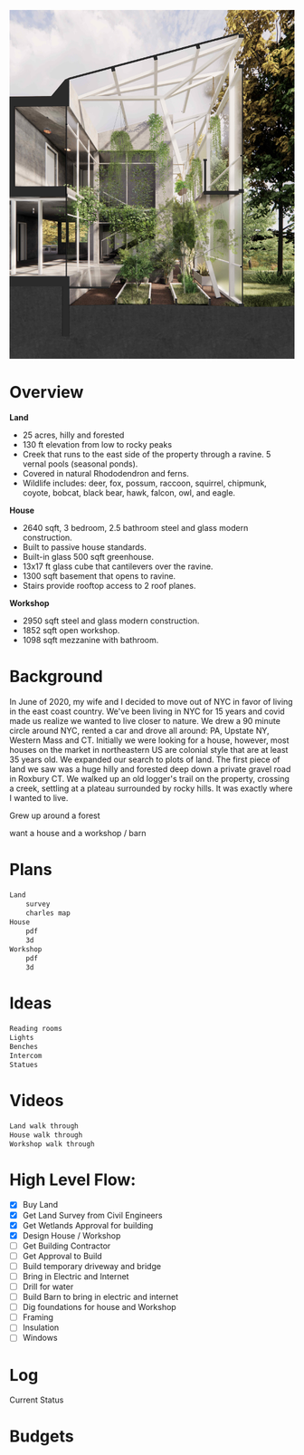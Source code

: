 ![greenhouse in the house](https://github.com/setpixel/roxbury/raw/main/images/greenhouserender.jpg)




# Overview

**Land**
* 25 acres, hilly and forested
* 130 ft elevation from low to rocky peaks
* Creek that runs to the east side of the property through a ravine. 5 vernal pools (seasonal ponds). 
* Covered in natural Rhododendron and ferns. 
* Wildlife includes: deer, fox, possum, raccoon, squirrel, chipmunk, coyote, bobcat, black bear, hawk, falcon, owl, and eagle.

**House**
* 2640 sqft, 3 bedroom, 2.5 bathroom steel and glass modern construction. 
* Built to passive house standards. 
* Built-in glass 500 sqft greenhouse. 
* 13x17 ft glass cube that cantilevers over the ravine. 
* 1300 sqft basement that opens to ravine. 
* Stairs provide rooftop access to 2 roof planes.

**Workshop**
* 2950 sqft steel and glass modern construction. 
* 1852 sqft open workshop. 
* 1098 sqft mezzanine with bathroom. 

# Background

In June of 2020, my wife and I decided to move out of NYC in favor of living in the east coast country. We've been living in NYC for 15 years and covid made us realize we wanted to live closer to nature. We drew a 90 minute circle around NYC, rented a car and drove all around: PA, Upstate NY, Western Mass and CT. Initially we were looking for a house, however, most houses on the market in northeastern US are colonial style that are at least 35 years old. We expanded our search to plots of land. The first piece of land we saw was a huge hilly and forested deep down a private gravel road in Roxbury CT. We walked up an old logger's trail on the property, crossing a creek, settling at a plateau surrounded by rocky hills. It was exactly where I wanted to live.   

Grew up around a forest

want a house and a workshop / barn

# Plans
    Land
        survey
        charles map
    House
        pdf
        3d
    Workshop
        pdf
        3d

# Ideas
    Reading rooms
    Lights
    Benches
    Intercom
    Statues


# Videos
    Land walk through
    House walk through
    Workshop walk through

# High Level Flow:
- [x] Buy Land
- [x] Get Land Survey from Civil Engineers
- [x] Get Wetlands Approval for building
- [x] Design House / Workshop
- [ ] Get Building Contractor
- [ ] Get Approval to Build
- [ ] Build temporary driveway and bridge
- [ ] Bring in Electric and Internet
- [ ] Drill for water
- [ ] Build Barn to bring in electric and internet
- [ ] Dig foundations for house and Workshop
- [ ] Framing
- [ ] Insulation
- [ ] Windows

# Log

Current Status

# Budgets
